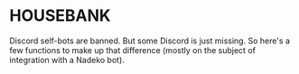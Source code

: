 # HOUSEBANK

Discord self-bots are banned. But some Discord is just missing. So here's a few functions to make up that difference (mostly on the subject of integration with a Nadeko bot).